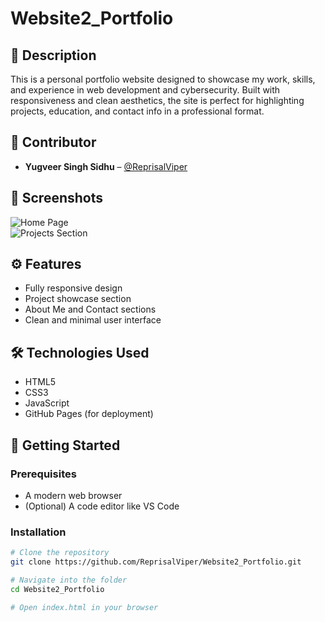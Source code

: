 # Website2_Portfolio

## 📌 Description  
This is a personal portfolio website designed to showcase my work, skills, and experience in web development and cybersecurity. Built with responsiveness and clean aesthetics, the site is perfect for highlighting projects, education, and contact info in a professional format.

## 🤝 Contributor  
- **Yugveer Singh Sidhu** – [@ReprisalViper](https://github.com/ReprisalViper)

## 📸 Screenshots  
![Home Page](screenshots/homepage.png)  
![Projects Section](screenshots/projects.png)


## ⚙️ Features  
- Fully responsive design  
- Project showcase section  
- About Me and Contact sections  
- Clean and minimal user interface  

## 🛠️ Technologies Used  
- HTML5  
- CSS3  
- JavaScript  
- GitHub Pages (for deployment)  

## 🚀 Getting Started  

### Prerequisites  
- A modern web browser  
- (Optional) A code editor like VS Code  

### Installation  
```bash
# Clone the repository
git clone https://github.com/ReprisalViper/Website2_Portfolio.git

# Navigate into the folder
cd Website2_Portfolio

# Open index.html in your browser
